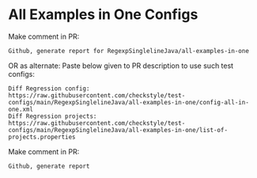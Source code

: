 # All Examples in One Configs
Make comment in PR:
```
Github, generate report for RegexpSinglelineJava/all-examples-in-one
```
OR as alternate:
Paste below given to PR description to use such test configs:
```
Diff Regression config: https://raw.githubusercontent.com/checkstyle/test-configs/main/RegexpSinglelineJava/all-examples-in-one/config-all-in-one.xml
Diff Regression projects: https://raw.githubusercontent.com/checkstyle/test-configs/main/RegexpSinglelineJava/all-examples-in-one/list-of-projects.properties
```
Make comment in PR:
```
Github, generate report
```
